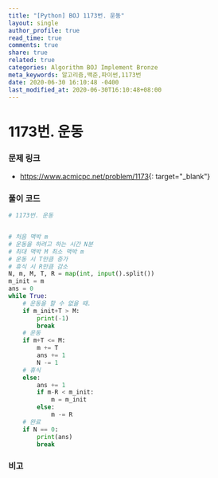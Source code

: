 ```yaml
---
title: "[Python] BOJ 1173번. 운동"
layout: single
author_profile: true
read_time: true
comments: true
share: true
related: true
categories: Algorithm BOJ Implement Bronze
meta_keywords: 알고리즘,백준,파이썬,1173번
date: 2020-06-30 16:10:48 -0400
last_modified_at: 2020-06-30T16:10:48+08:00
---
```


# 1173번. 운동

### 문제 링크
- <https://www.acmicpc.net/problem/1173>{: target="\_blank"}

### 풀이 코드

```python
# 1173번. 운동


# 처음 맥박 m
# 운동을 하려고 하는 시간 N분
# 최대 맥박 M 최소 맥박 m
# 운동 시 T만큼 증가
# 휴식 시 R만큼 감소
N, m, M, T, R = map(int, input().split())
m_init = m
ans = 0
while True:
    # 운동을 할 수 없을 때.
    if m_init+T > M:
        print(-1)
        break
    # 운동
    if m+T <= M:
        m += T
        ans += 1
        N -= 1
    # 휴식
    else:
        ans += 1
        if m-R < m_init:
            m = m_init
        else:
            m -= R
    # 완료
    if N == 0:
        print(ans)
        break
```

### 비고